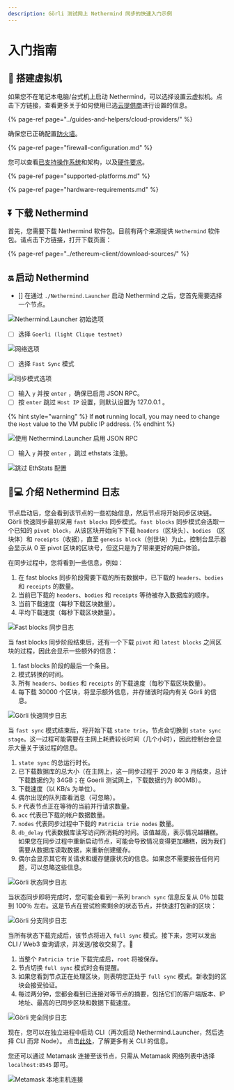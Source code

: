 ```yaml
---
description: Görli 测试网上 Nethermind 同步的快速入门示例
---
```


# 入门指南

## 🔧 搭建虚拟机

如果您不在笔记本电脑/台式机上启动 Nethermind，可以选择设置云虚拟机。点击下方链接，查看更多关于如何使用已选[云提供商](../guides-and-helpers/cloud-providers/)进行设置的信息。

{% page-ref page="../guides-and-helpers/cloud-providers/" %}

确保您已正确配置[防火墙](firewall-configuration.md)。

{% page-ref page="firewall-configuration.md" %}

您可以查看[已支持操作系统](supported-platforms.md)和架构，以及[硬件要求](hardware-requirements.md)。

{% page-ref page="supported-platforms.md" %}

{% page-ref page="hardware-requirements.md" %}

## ⏬ 下载 Nethermind

首先，您需要下载 Nethermind 软件包。目前有两个来源提供 `Nethermind` 软件包。请点击下方链接，打开下载页面：

{% page-ref page="../ethereum-client/download-sources/" %}

## 🔛 启动 Nethermind

* [] 在通过 `./Nethermind.Launcher` 启动 Nethermind 之后，您首先需要选择一个节点。

![Nethermind.Launcher 初始选项](https://github.com/NethermindEth/nethermind/raw/master/docs/source/start/launcher.png)

* [ ] 选择 `Goerli (light Clique testnet)`

![网络选项](https://github.com/NethermindEth/nethermind/raw/master/docs/source/start/goerli-choice.png)

* [ ] 选择 `Fast Sync` 模式

![同步模式选项](https://github.com/NethermindEth/nethermind/raw/master/docs/source/start/fast-sync-choice.png)

* [ ] 输入 `y` 并按 `enter` ，确保已启用 JSON RPC。
* [ ] 按 `enter` 跳过 `Host IP` 设置，则默认设置为 127.0.0.1 。

{% hint style="warning" %}
If **not** running locall, you may need to change the `Host` value to the VM public IP address.
{% endhint %}

![使用 Nethermind.Launcher 启用 JSON RPC](https://github.com/NethermindEth/nethermind/raw/master/docs/source/start/json-choice.png)

* [ ] 输入 `y` 并按 `enter` ，跳过 ethstats 注册。

![跳过 EthStats 配置](https://github.com/NethermindEth/nethermind/raw/master/docs/source/start/ethstats-choice.png)

## 👨💻 介绍 Nethermind 日志

节点启动后，您会看到该节点的一些初始信息，然后节点将开始同步区块链。Görli 快速同步最初采用 `fast blocks` 同步模式。`fast blocks` 同步模式会选取一个已知的 `pivot block`，从该区块开始向下下载 `headers`（区块头）、`bodies` （区块体）和 `receipts`（收据），直至 `genesis block`（创世块）为止。控制台显示器会显示从 0 至 pivot 区块的区块号，但这只是为了带来更好的用户体验。

在同步过程中，您将看到一些信息，例如：

1. 在 fast blocks 同步阶段需要下载的所有数据中，已下载的 `headers`、`bodies` 和 `receipts` 的数量。
2. 当前已下载的 `headers`、`bodies` 和 `receipts` 等待被存入数据库的顺序。
3. 当前下载速度（每秒下载区块数量）。
4. 平均下载速度（每秒下载区块数量）。

![Fast blocks 同步日志](https://github.com/NethermindEth/nethermind/raw/master/docs/source/start/fast-blocks-sync-annotated.png)

当 fast blocks 同步阶段结束后，还有一个下载 `pivot` 和 `latest blocks` 之间区块的过程，因此会显示一些额外的信息：

1. fast blocks 阶段的最后一个条目。
2. 模式转换的时间。
3. 所有 `headers`、`bodies` 和 `receipts` 的下载速度（每秒下载区块数量）。
4. 每下载 30000 个区块，将显示额外信息，并存储该时段内有关 Görli 的信息。

![Görli 快速同步日志](https://github.com/NethermindEth/nethermind/raw/master/docs/source/start/fast-sync-annotated.png)

当 `fast sync` 模式结束后，将开始下载 `state trie`，节点会切换到 `state sync stage`。这一过程可能需要在主网上耗费较长时间（几个小时），因此控制台会显示大量关于该过程的信息。

1. `state sync` 的总运行时长。
2. 已下载数据库的总大小（在主网上，这一同步过程于 2020 年 3 月结束，总计下载数据约为 34GB；在 Goerli 测试网上，下载数据约为 800MB）。
3. 下载速度（以 KB/s 为单位）。
4. 偶尔出现的队列查看消息（可忽略）。
5. `P` 代表节点正在等待的当前并行请求数量。
6. `acc` 代表已下载的帐户数据数量。
7. `nodes` 代表同步过程中下载的 `Patricia trie nodes` 数量。
8. `db_delay` 代表数据库读写访问所消耗的时间。该值越高，表示情况越糟糕。如果您在同步过程中重新启动节点，可能会导致情况变得更加糟糕，因为我们需要从数据库读取数据，来重新创建缓存。
9. 偶尔会显示其它有关请求和缓存健康状况的信息。如果您不需要报告任何问题，可以忽略这些信息。

![Görli 状态同步日志](https://github.com/NethermindEth/nethermind/raw/master/docs/source/start/state-sync-annotated.png)

当状态同步即将完成时，您可能会看到一系列 `branch sync` 信息反复从 0％ 加载到 100％ 左右。这是节点在尝试检索剩余的状态节点，并快速打包新的区块：

![Görli 分支同步日志](https://github.com/NethermindEth/nethermind/raw/master/docs/source/start/branch-sync.png)

当所有状态下载完成后，该节点将进入 `full sync` 模式。接下来，您可以发出 CLI / Web3 查询请求，并发送/接收交易了。🥳

1. 当整个 `Patricia trie` 下载完成后，`root` 将被保存。
2. 节点切换 `full sync` 模式时会有提醒。
3. 如果您看到节点正在处理区块，则表明您正处于 `full sync` 模式。新收到的区块会接受验证。
4. 每过两分钟，您都会看到已连接对等节点的摘要，包括它们的客户端版本、IP地址、最高的已同步区块和数据下载速度。

![Görli 完全同步日志](https://github.com/NethermindEth/nethermind/raw/master/docs/source/start/full-sync-annotated.png)

现在，您可以在独立进程中启动 CLI（再次启动 Nethermind.Launcher，然后选择 CLI 而非 Node）。 点击[此处](https://nethermind.readthedocs.io/en/latest/cli.html)，了解更多有关 CLI 的信息。

您还可以通过 Metamask 连接至该节点，只需从 Metamask 网络列表中选择 `localhost:8545` 即可。

![Metamask 本地主机连接](https://github.com/NethermindEth/nethermind/raw/master/docs/source/metamask/localhost.png)



